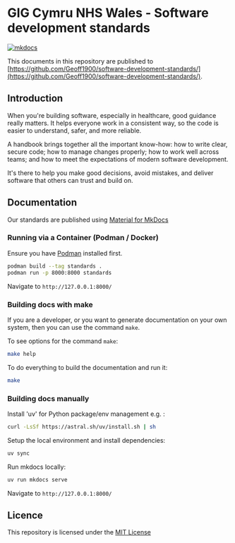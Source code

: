 # GIG Cymru NHS Wales - Software development standards

[![mkdocs](https://github.com/Geoff1900/software-development-standards/software-development-standards/actions/workflows/publish.yml/badge.svg)](https://github.com/GIG-Cymru-NHS-Wales/software-development-standards/actions/workflows/publish.yml)

This documents in this repository are published to [https://github.com/Geoff1900/software-development-standards/](https://github.com/Geoff1900/software-development-standards/).


## Introduction

When you're building software, especially in healthcare, good guidance really matters. It helps everyone work in a consistent way, so the code is easier to understand, safer, and more reliable. 

A handbook brings together all the important know-how: how to write clear, secure code; how to manage changes properly; how to work well across teams; and how to meet the expectations of modern software development. 

It's there to help you make good decisions, avoid mistakes, and deliver software that others can trust and build on.

## Documentation

Our standards are published using [Material for MkDocs](https://squidfunk.github.io/mkdocs-material/)

### Running via a Container (Podman / Docker)

Ensure you have [Podman](https://podman.io/) installed first.

```sh
podman build --tag standards .
podman run -p 8000:8000 standards
```

Navigate to ``http://127.0.0.1:8000/``

### Building docs with make

If you are a developer, or you want to generate documentation on your own system, then you can use the command `make`.

To see options for the command `make`:

```sh
make help
```

To do everything to build the documentation and run it:

```sh
make
```

### Building docs manually

Install 'uv' for Python package/env management e.g. :

```bash
curl -LsSf https://astral.sh/uv/install.sh | sh
```

Setup the local environment and install dependencies:

```bash
uv sync
```

Run mkdocs locally:

```bash
uv run mkdocs serve
```

Navigate to ``http://127.0.0.1:8000/``

## Licence

This repository is licensed under the [MIT License](LICENSE)
